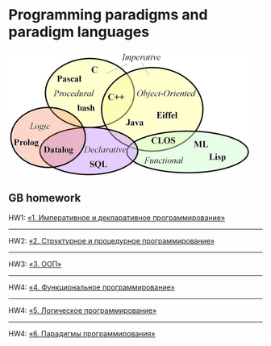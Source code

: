# Programming paradigms and paradigm languages

![img](./i.webp)

## GB homework

HW1: [«1. Императивное и декларативное программирование»](./hw1.py)

---

HW2: [«2. Структурное и процедурное программирование»](./hw2.py)

---

HW3: [«3. ООП»](./hw3.py)

---

HW4: [«4. Функциональное программирование»](./hw4.py)

---

HW4: [«5. Логическое программирование»](./hw5.py)

---

HW4: [«6. Парадигмы программирования»](./hw6.py)
